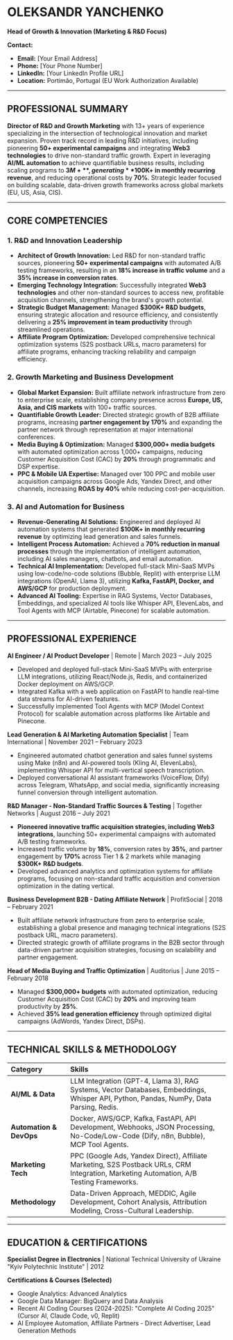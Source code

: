 # OLEKSANDR YANCHENKO

**Head of Growth & Innovation (Marketing & R&D Focus)**

**Contact:**
*   **Email:** [Your Email Address]
*   **Phone:** [Your Phone Number]
*   **LinkedIn:** [Your LinkedIn Profile URL]
*   **Location:** Portimão, Portugal (EU Work Authorization Available)

---

## PROFESSIONAL SUMMARY

**Director of R&D and Growth Marketing** with 13+ years of experience specializing in the intersection of technological innovation and market expansion. Proven track record in leading R&D initiatives, including pioneering **50+ experimental campaigns** and integrating **Web3 technologies** to drive non-standard traffic growth. Expert in leveraging **AI/ML automation** to achieve quantifiable business results, including scaling programs to **$3M+**, generating **$100K+ in monthly recurring revenue**, and reducing operational costs by **70%**. Strategic leader focused on building scalable, data-driven growth frameworks across global markets (EU, US, Asia, CIS).

---

## CORE COMPETENCIES

### 1. R&D and Innovation Leadership

*   **Architect of Growth Innovation:** Led R&D for non-standard traffic sources, pioneering **50+ experimental campaigns** with automated A/B testing frameworks, resulting in an **18% increase in traffic volume** and a **35% increase in conversion rates**.
*   **Emerging Technology Integration:** Successfully integrated **Web3 technologies** and other non-standard sources to access new, profitable acquisition channels, strengthening the brand's growth potential.
*   **Strategic Budget Management:** Managed **$300K+ R&D budgets**, ensuring strategic allocation and resource efficiency, and consistently delivering a **25% improvement in team productivity** through streamlined operations.
*   **Affiliate Program Optimization:** Developed comprehensive technical optimization systems (S2S postback URLs, macro parameters) for affiliate programs, enhancing tracking reliability and campaign efficiency.

### 2. Growth Marketing and Business Development

*   **Global Market Expansion:** Built affiliate network infrastructure from zero to enterprise scale, establishing company presence across **Europe, US, Asia, and CIS markets** with 100+ traffic sources.
*   **Quantifiable Growth Leader:** Directed strategic growth of B2B affiliate programs, increasing **partner engagement by 170%** and expanding the partner network through representation at major international conferences.
*   **Media Buying & Optimization:** Managed **$300,000+ media budgets** with automated optimization across 1,000+ campaigns, reducing Customer Acquisition Cost (CAC) by **20%** through programmatic and DSP expertise.
*   **PPC & Mobile UA Expertise:** Managed over 100 PPC and mobile user acquisition campaigns across Google Ads, Yandex Direct, and other channels, increasing **ROAS by 40%** while reducing cost-per-acquisition.

### 3. AI and Automation for Business

*   **Revenue-Generating AI Solutions:** Engineered and deployed AI automation systems that generated **$100K+ in monthly recurring revenue** by optimizing lead generation and sales funnels.
*   **Intelligent Process Automation:** Achieved a **70% reduction in manual processes** through the implementation of intelligent automation, including AI sales managers, chatbots, and email automation.
*   **Technical AI Implementation:** Developed full-stack Mini-SaaS MVPs using low-code/no-code solutions (Bubble, Replit) with enterprise LLM integrations (OpenAI, Llama 3), utilizing **Kafka, FastAPI, Docker, and AWS/GCP** for production deployment.
*   **Advanced AI Tooling:** Expertise in RAG Systems, Vector Databases, Embeddings, and specialized AI tools like Whisper API, ElevenLabs, and Tool Agents with MCP (Airtable, Pinecone) for scalable automation.

---

## PROFESSIONAL EXPERIENCE

**AI Engineer / AI Product Developer** | Remote | March 2023 – July 2025
*   Developed and deployed full-stack Mini-SaaS MVPs with enterprise LLM integrations, utilizing React/Node.js, Redis, and containerized Docker deployment on AWS/GCP.
*   Integrated Kafka with a web application on FastAPI to handle real-time data streams for AI-driven features.
*   Successfully implemented Tool Agents with MCP (Model Context Protocol) for scalable automation across platforms like Airtable and Pinecone.

**Lead Generation & AI Marketing Automation Specialist** | Team International | November 2021 – February 2023
*   Engineered automated chatbot generation and sales funnel systems using Make (n8n) and AI-powered tools (Kling AI, ElevenLabs), implementing Whisper API for multi-vertical speech transcription.
*   Deployed conversational AI assistant frameworks (VoiceFlow, Dify) across Telegram, WhatsApp, and social media, significantly increasing funnel conversion through intelligent automation.

**R&D Manager - Non-Standard Traffic Sources & Testing** | Together Networks | August 2016 – July 2021
*   **Pioneered innovative traffic acquisition strategies, including Web3 integrations**, launching 50+ experimental campaigns with automated A/B testing frameworks.
*   Increased traffic volume by **18%**, conversion rates by **35%**, and partner engagement by **170%** across Tier 1 & 2 markets while managing **$300K+ R&D budgets**.
*   Developed advanced analytics and optimization systems for affiliate programs, focusing on non-standard traffic acquisition and conversion optimization in the dating vertical.

**Business Development B2B - Dating Affiliate Network** | ProfitSocial | 2018 – February 2021
*   Built affiliate network infrastructure from zero to enterprise scale, establishing a global presence and managing technical integrations (S2S postback URL, macro parameters).
*   Directed strategic growth of affiliate programs in the B2B sector through data-driven partner acquisition strategies, focusing on scalability and partner engagement.

**Head of Media Buying and Traffic Optimization** | Auditorius | June 2015 – February 2018
*   Managed **$300,000+ budgets** with automated optimization, reducing Customer Acquisition Cost (CAC) by **20%** and improving team productivity by **25%**.
*   Achieved **35% lead generation efficiency** through optimized digital campaigns (AdWords, Yandex Direct, DSPs).

---

## TECHNICAL SKILLS & METHODOLOGY

| Category | Skills |
| :--- | :--- |
| **AI/ML & Data** | LLM Integration (GPT-4, Llama 3), RAG Systems, Vector Databases, Embeddings, Whisper API, Python, Pandas, NumPy, Data Parsing, Redis. |
| **Automation & DevOps** | Docker, AWS/GCP, Kafka, FastAPI, API Development, Webhooks, JSON Processing, No-Code/Low-Code (Dify, n8n, Bubble), MCP Tool Agents. |
| **Marketing Tech** | PPC (Google Ads, Yandex Direct), Affiliate Marketing, S2S Postback URLs, CRM Integration, Marketing Automation, A/B Testing Frameworks. |
| **Methodology** | Data-Driven Approach, MEDDIC, Agile Development, Cohort Analysis, Attribution Modeling, Cross-Cultural Leadership. |

---

## EDUCATION & CERTIFICATIONS

**Specialist Degree in Electronics** | National Technical University of Ukraine "Kyiv Polytechnic Institute" | 2012

**Certifications & Courses (Selected)**
*   Google Analytics: Advanced Analytics
*   Google Data Manager: BigQuery and Data Analysis
*   Recent AI Coding Courses (2024-2025): "Complete AI Coding 2025" (Cursor AI, Claude Code, v0, Replit)
*   AI Employee Automation, Affiliate Partners - Direct Advertiser, Lead Generation Methods
